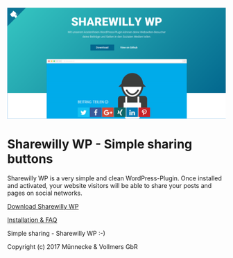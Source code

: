 ![Sharewilly Logo](https://github.com/sharewilly/sharewilly/blob/master/images/sharewilly-promotion.png)

# Sharewilly WP - Simple sharing buttons
Sharewilly WP is a very simple and clean WordPress-Plugin. Once installed and activated, your website visitors will be able to share your posts and pages on social networks. 

[Download Sharewilly WP](https://github.com/sharewilly/sharewilly-wp/archive/master.zip)

[Installation & FAQ](https://github.com/sharewilly/sharewilly-wp/) 

Simple sharing - Sharewilly WP :-)

Copyright (c) 2017 Münnecke & Vollmers GbR

